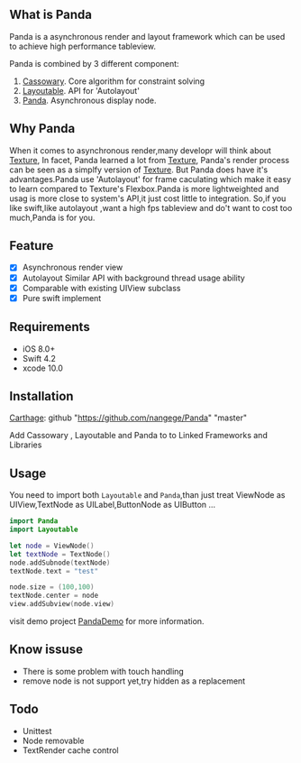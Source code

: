 ## What is Panda


Panda is a asynchronous render and layout framework which can be used to achieve high performance tableview. 

Panda is combined by 3 different component:

1. [Cassowary](https://github.com/nangege/Layoutable).  Core algorithm for constraint solving
2. [Layoutable](https://github.com/nangege/Layoutable). API  for 'Autolayout'
3. [Panda](https://github.com/nangege/Layoutable). Asynchronous display node.

## Why Panda
When it comes to  asynchronous render,many developr will think about [Texture](https://github.com/texturegroup/texture/), In facet, Panda learned a lot from [Texture](https://github.com/texturegroup/texture/), Panda's render process can be seen as a simplfy version of [Texture](https://github.com/texturegroup/texture/). But Panda does have it's advantages.Panda use 'Autolayout' for frame caculating which make it easy to learn compared to Texture's Flexbox.Panda is more lightweighted and usag is more close to system's API,it just cost little to integration. So,if you like swift,like autolayout ,want a high fps tableview and do't want to cost too much,Panda is for you. 


## Feature
- [x] Asynchronous render view
- [x] Autolayout Similar API with background thread usage ability
- [x] Comparable with existing UIView subclass
- [x] Pure swift implement

## Requirements
- iOS 8.0+
- Swift 4.2
- xcode 10.0

## Installation
[Carthage](https://github.com/Carthage/Carthage):  github "https://github.com/nangege/Panda" "master"

Add Cassowary , Layoutable and Panda to  to Linked Frameworks and Libraries



## Usage
You need to import both `Layoutable` and `Panda`,than just treat ViewNode as UIView,TextNode as UILabel,ButtonNode as UIButton ...

```swift
import Panda
import Layoutable

let node = ViewNode()
let textNode = TextNode()
node.addSubnode(textNode)
textNode.text = "test"

node.size = (100,100)
textNode.center = node
view.addSubview(node.view)

```

visit demo project [PandaDemo](https://github.com/nangege/PandaDemo) for more information.

## Know issuse
- There is some problem with touch handling
- remove node is not support yet,try hidden as a replacement

## Todo
- Unittest
- Node removable
- TextRender cache control



